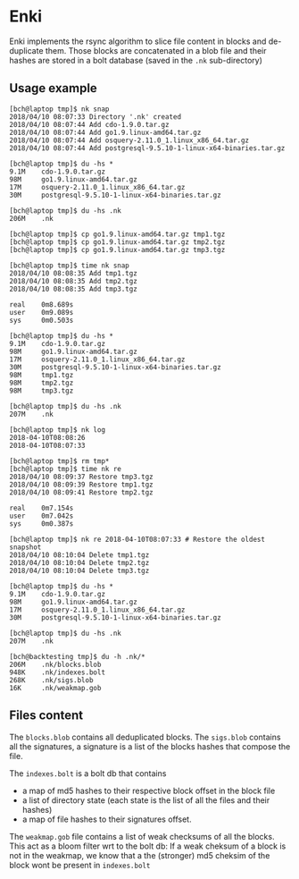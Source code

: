 
# Enki

Enki implements the rsync algorithm to slice file content in blocks and
de-duplicate them. Those blocks are concatenated in a blob file and
their hashes are stored in a bolt database (saved in the `.nk`
sub-directory)


## Usage example

```
[bch@laptop tmp]$ nk snap
2018/04/10 08:07:33 Directory '.nk' created
2018/04/10 08:07:44 Add cdo-1.9.0.tar.gz
2018/04/10 08:07:44 Add go1.9.linux-amd64.tar.gz
2018/04/10 08:07:44 Add osquery-2.11.0_1.linux_x86_64.tar.gz
2018/04/10 08:07:44 Add postgresql-9.5.10-1-linux-x64-binaries.tar.gz

[bch@laptop tmp]$ du -hs *
9.1M    cdo-1.9.0.tar.gz
98M     go1.9.linux-amd64.tar.gz
17M     osquery-2.11.0_1.linux_x86_64.tar.gz
30M     postgresql-9.5.10-1-linux-x64-binaries.tar.gz

[bch@laptop tmp]$ du -hs .nk
206M    .nk

[bch@laptop tmp]$ cp go1.9.linux-amd64.tar.gz tmp1.tgz
[bch@laptop tmp]$ cp go1.9.linux-amd64.tar.gz tmp2.tgz
[bch@laptop tmp]$ cp go1.9.linux-amd64.tar.gz tmp3.tgz

[bch@laptop tmp]$ time nk snap
2018/04/10 08:08:35 Add tmp1.tgz
2018/04/10 08:08:35 Add tmp2.tgz
2018/04/10 08:08:35 Add tmp3.tgz

real    0m8.689s
user    0m9.089s
sys     0m0.503s

[bch@laptop tmp]$ du -hs *
9.1M    cdo-1.9.0.tar.gz
98M     go1.9.linux-amd64.tar.gz
17M     osquery-2.11.0_1.linux_x86_64.tar.gz
30M     postgresql-9.5.10-1-linux-x64-binaries.tar.gz
98M     tmp1.tgz
98M     tmp2.tgz
98M     tmp3.tgz

[bch@laptop tmp]$ du -hs .nk
207M    .nk

[bch@laptop tmp]$ nk log
2018-04-10T08:08:26
2018-04-10T08:07:33

[bch@laptop tmp]$ rm tmp*
[bch@laptop tmp]$ time nk re
2018/04/10 08:09:37 Restore tmp3.tgz
2018/04/10 08:09:39 Restore tmp1.tgz
2018/04/10 08:09:41 Restore tmp2.tgz

real    0m7.154s
user    0m7.042s
sys     0m0.387s

[bch@laptop tmp]$ nk re 2018-04-10T08:07:33 # Restore the oldest snapshot
2018/04/10 08:10:04 Delete tmp1.tgz
2018/04/10 08:10:04 Delete tmp2.tgz
2018/04/10 08:10:04 Delete tmp3.tgz

[bch@laptop tmp]$ du -hs *
9.1M    cdo-1.9.0.tar.gz
98M     go1.9.linux-amd64.tar.gz
17M     osquery-2.11.0_1.linux_x86_64.tar.gz
30M     postgresql-9.5.10-1-linux-x64-binaries.tar.gz

[bch@laptop tmp]$ du -hs .nk
207M    .nk

[bch@backtesting tmp]$ du -h .nk/*
206M    .nk/blocks.blob
948K    .nk/indexes.bolt
268K    .nk/sigs.blob
16K     .nk/weakmap.gob
```


## Files content

The `blocks.blob` contains all deduplicated blocks. The `sigs.blob`
contains all the signatures, a signature is a list of the blocks
hashes that compose the file.

The `indexes.bolt` is a bolt db that contains
  - a map of md5 hashes to their respective block offset in the block file
  - a list of directory state (each state is the list of all the files
    and their hashes)
  - a map of file hashes to their signatures offset.

The `weakmap.gob` file contains a list of weak checksums of all the
blocks. This act as a bloom filter wrt to the bolt db: If a weak
cheksum of a block is not in the weakmap, we know that a the
(stronger) md5 cheksim of the block wont be present in `indexes.bolt`
